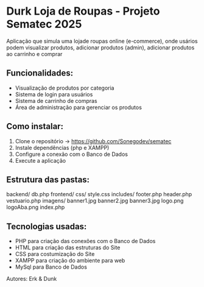 # Durk Loja de Roupas - Projeto Sematec 2025

Aplicação que simula uma lojade roupas online (e-commerce), onde usários podem visualizar produtos, adicionar produtos (admin), adicionar produtos ao carrinho e comprar

## Funcionalidades:
- Visualização de produtos por categoria
- Sistema de login para usuários
- Sistema de carrinho de compras
- Área de administração para gerenciar os produtos

## Como instalar:
1. Clone o repositório -> https://github.com/Sonegodev/sematec
2. Instale dependências (php e XAMPP)
3. Configure a conexão com o Banco de Dados
4. Execute a aplicação

## Estrutura das pastas:
backend/
  db.php
frontend/
  css/
    style.css
  includes/
    footer.php
    header.php
  vestuario.php
imagens/
  banner1.jpg
  banner2.jpg
  banner3.jpg
  logo.png
  logoAba.png
index.php

## Tecnologias usadas:
- PHP para criação das conexões com o Banco de Dados
- HTML para criação das estruturas do Site
- CSS para costumização do Site
- XAMPP para criação do ambiente para web
- MySql para Banco de Dados

Autores:
Erk & Dunk
